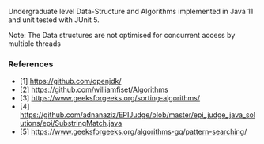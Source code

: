 Undergraduate level Data-Structure and Algorithms implemented in Java 11 and unit tested with JUnit 5.

Note: The Data structures are not optimised for concurrent access by multiple threads

### References
- [1] https://github.com/openjdk/
- [2] https://github.com/williamfiset/Algorithms
- [3] https://www.geeksforgeeks.org/sorting-algorithms/
- [4] https://github.com/adnanaziz/EPIJudge/blob/master/epi_judge_java_solutions/epi/SubstringMatch.java
- [5] https://www.geeksforgeeks.org/algorithms-gq/pattern-searching/